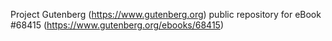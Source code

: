 Project Gutenberg (https://www.gutenberg.org) public repository for
eBook #68415 (https://www.gutenberg.org/ebooks/68415)
